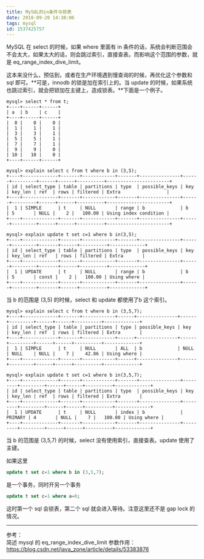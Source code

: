 ```yaml
---
title: MySQL的in条件与锁表
date: 2018-09-20 14:38:06
tags: mysql
id: 1537425757
---
```

MySQL 在 select 的时候，如果 where 里面有 in 条件的话，系统会判断范围会不会太大，如果太大的话，则会跳过索引，直接查表。而影响这个范围的参数，就是 eq_range_index_dive_limit。

这本来没什么，预估到，或者在生产环境遇到慢查询的时候，再优化这个参数和 sql 即可。**可是，innodb 的锁是加在索引上的。当 update 的时候，如果系统也跳过索引，就会把锁加在主键上，造成锁表。**下面是一个例子。

```mysql
mysql> select * from t;
+----+------+------+
| a  | b    | c    |
+----+------+------+
|  0 |    0 |    0 |
|  1 |    1 |    1 |
|  3 |    3 |    1 |
|  5 |    5 |    1 |
|  7 |    7 |    1 |
|  9 |    9 |    0 |
| 10 |   10 |    0 |
+----+------+------+

mysql> explain select c from t where b in (3,5);
+----+-------------+-------+------------+-------+---------------+------+---------+------+------+----------+-----------------------+
| id | select_type | table | partitions | type  | possible_keys | key  | key_len | ref  | rows | filtered | Extra                 |
+----+-------------+-------+------------+-------+---------------+------+---------+------+------+----------+-----------------------+
|  1 | SIMPLE      | t     | NULL       | range | b             | b    | 5       | NULL |    2 |   100.00 | Using index condition |
+----+-------------+-------+------------+-------+---------------+------+---------+------+------+----------+-----------------------+

mysql> explain update t set c=1 where b in(3,5);
+----+-------------+-------+------------+-------+---------------+------+---------+-------+------+----------+-------------+
| id | select_type | table | partitions | type  | possible_keys | key  | key_len | ref   | rows | filtered | Extra       |
+----+-------------+-------+------------+-------+---------------+------+---------+-------+------+----------+-------------+
|  1 | UPDATE      | t     | NULL       | range | b             | b    | 5       | const |    2 |   100.00 | Using where |
+----+-------------+-------+------------+-------+---------------+------+---------+-------+------+----------+-------------+
```
当 b 的范围是 (3,5) 的时候，select 和 update 都使用了b 这个索引。

```mysql
mysql> explain select c from t where b in (3,5,7);
+----+-------------+-------+------------+------+---------------+------+---------+------+------+----------+-------------+
| id | select_type | table | partitions | type | possible_keys | key  | key_len | ref  | rows | filtered | Extra       |
+----+-------------+-------+------------+------+---------------+------+---------+------+------+----------+-------------+
|  1 | SIMPLE      | t     | NULL       | ALL  | b             | NULL | NULL    | NULL |    7 |    42.86 | Using where |
+----+-------------+-------+------------+------+---------------+------+---------+------+------+----------+-------------+

mysql> explain update t set c=1 where b in(3,5,7);
+----+-------------+-------+------------+-------+---------------+---------+---------+------+------+----------+-------------+
| id | select_type | table | partitions | type  | possible_keys | key     | key_len | ref  | rows | filtered | Extra       |
+----+-------------+-------+------------+-------+---------------+---------+---------+------+------+----------+-------------+
|  1 | UPDATE      | t     | NULL       | index | b             | PRIMARY | 4       | NULL |    7 |   100.00 | Using where |
+----+-------------+-------+------------+-------+---------------+---------+---------+------+------+----------+-------------+
```
当 b 的范围是 (3,5,7) 的时候，select 没有使用索引，直接查表。update 使用了主键。

如果这里
```sql
update t set c=1 where b in (3,5,7);
```
是一个事务，同时开另一个事务
```sql
update t set c=1 where a=0;
```
这时第一个 sql 会锁表，第二个 sql 就会进入等待。注意这里还不是 gap lock 的情况。


--------------------------------
参考：  
简述 mysql 的 eq_range_index_dive_limit 参数作用：https://blog.csdn.net/java_zone/article/details/53383876